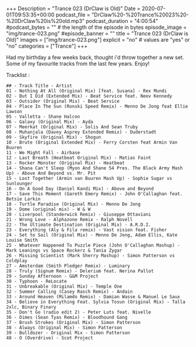 +++
Description = "Trance 023 (DrClaw is Old)"
Date = 2020-07-01T09:53:35+00:00
podcast_file = "DrClaw%20-%20Trance%20023%20-%20DrClaw%20is%20old.mp3"
podcast_duration = "4:00:54"
#podcast_bytes = "" # the length of the episode in bytes
episode_image = "img/trance-023.png"
#episode_banner = ""
title = "Trance 023 (DrClaw is Old)"
images = ["img/trance-023.png"]
explicit = "no" # values are "yes" or "no"
categories = ["Trance"]
+++

Had my birthday a few weeks back, thought i'd throw together a new set. Some of my favourite tracks from the last few years. Enjoy!

Tracklist :

```
## - Track Title - Artist
01 - Nothing At All (Original Mix) [feat. Susana] - Rex Mundi
02 - But I Did (Extended Mix) - Beat Service feat. Neev Kennedy
03 - Outsider (Original Mix) - Beat Service
04 - Place In The Sun (Ronski Speed Remix) - Menno De Jong feat Ellie Lawson
05 - Valletta - Shane Halcon
06 - Galaxy (Original Mix) - Ayda
07 - Meerkat (Original Mix) - Solis And Sean Truby
08 - Muhanjala (Davey Asprey Extended Remix) - Duderstadt
09 - Skyfire (Original Mix) - Shogun
10 - Brute (Original Extended Mix) - Ferry Corsten feat Armin Van Buuren
11 - We Might Fall - Airbase
12 - Last Breath (Heatbeat Original Mix) - Matias Faint
13 - Rocker Monster (Original Mix) - Heatbeat
14 - Shana Can't Sleep (Myon And Shane 54 Pres. The Black Army Mash Up) - Above And Beyond vs. Mr. Pit
15 - Lost Together (Armin van Buuren Mash Up) - Sophie Sugar vs Sunlounger
16 - On A Good Day (Daniel Kandi Mix) - Above and Beyond
17 - Save This Moment (Gareth Emery Remix) - John O'Callaghan feat. Betsie Larkin
18 - Turtle Paradise (Original Mix) - Menno De Jong
19 - Dome (original mix) - W & W
20 - Liverpool (Standerwick Remix) - Giuseppe Ottaviani
21 - Wrong Love - Alphazone Remix - Ralph Novell
22 - The Ultimate Destination (Original Mix) - A.R.D.I.
23 - Everything (Aly & Fila remix) - Vast vision feat. Fisher
24 - Set to Sail (Original Mix) - Menno De Jong, Adam Ellis, Kate Louise Smith
25 - Whatever Happened To Puzzle Piece (John O'Callaghan Mashup) - Mark Leanings vs Space Rockerz & Tania Zygar
26 - Missing Scientist (Mark Sherry Mashup) - Simon Patterson vs Coldplay
27 - Amsterdam (Smith Pledger Remix) - Luminary
28 - Truly (Signum Remix) - Delerium feat. Nerina Pallot
29 - Sunday Afternoon - G&M Project
30 - Typhoon - ReLocate
31 - Unbreakable (Original Mix) - Temple One
32 - Summer Calling (Casey Rasch Remix) - Andain
33 - Around Heaven (Milamdo Remix) - Damian Wasse & Manuel Le Saux
34 - Believe in Everything Feat. Sylvia Tosun (Original Mix) - Talla 2xlc, Binary Finary
35 - Don't Go (radio edit 2) - Peter Luts feat. Nivelle
36 - Dimes (Sean Tyas Remix) - Bloodhound Gang
37 - Brush Strokes (Original Mix) - Simon Patterson
38 - Always (Original Mix) - Simon Patterson
39 - Bulldozer - Original Mix - Simon Patterson
40 - O (Overdrive) - Scot Project
```